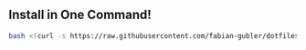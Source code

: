 ## Install in One Command!

``` bash
bash <(curl -s https://raw.githubusercontent.com/fabian-gubler/dotfiles/main/scripts/installer/install.sh)
```
